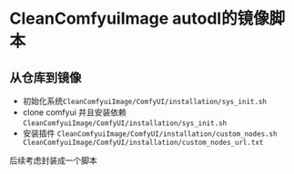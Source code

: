 # CleanComfyuiImage autodl的镜像脚本

## 从仓库到镜像
* 初始化系统`CleanComfyuiImage/ComfyUI/installation/sys_init.sh`
* clone comfyui 并且安装依赖 `CleanComfyuiImage/ComfyUI/installation/sys_init.sh`
* 安装插件 `CleanComfyuiImage/ComfyUI/installation/custom_nodes.sh CleanComfyuiImage/ComfyUI/installation/custom_nodes_url.txt`

后续考虑封装成一个脚本